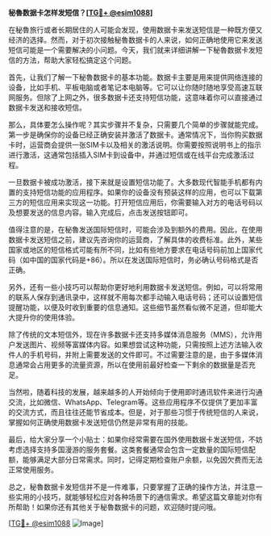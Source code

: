 **秘魯数据卡怎样发短信？[[TG💪+ @esim1088](https://t.me/s/esim1088)]**

在秘魯旅行或者长期居住的人可能会发现，使用数据卡来发送短信是一种既方便又经济的选择。然而，对于初次接触秘魯数据卡的人来说，如何正确地使用它来发送短信可能是一个需要解决的小问题。今天，我们就来详细讲解一下秘魯数据卡发短信的方法，帮助大家轻松搞定这个问题。

首先，让我们了解一下秘魯数据卡的基本功能。数据卡主要是用来提供网络连接的设备，比如手机、平板电脑或者笔记本电脑等。它可以让你随时随地享受高速互联网服务。但除了上网之外，很多数据卡还支持短信功能，这意味着你可以直接通过数据卡发送和接收短信。

那么，具体要怎么操作呢？其实步骤并不复杂，只需要几个简单的步骤就能完成。第一步是确保你的设备已经正确安装并激活了数据卡。通常情况下，当你购买数据卡时，运营商会提供一张SIM卡以及相关的激活说明。你需要按照说明书上的指示进行激活，这通常包括插入SIM卡到设备中，并通过短信或在线平台完成激活过程。

一旦数据卡被成功激活，接下来就是设置短信功能了。大多数现代智能手机都有内置的支持短信功能的应用程序。如果你的设备没有预装这样的应用，也可以下载第三方的短信应用来实现这一功能。打开短信应用后，你需要输入对方的电话号码以及想要发送的信息内容。输入完成后，点击发送按钮即可。

值得注意的是，在秘魯发送国际短信时，可能会涉及到额外的费用。因此，在使用数据卡发送短信之前，建议先咨询你的运营商，了解具体的收费标准。此外，某些国家或地区的短信格式可能有所不同，比如有些地方要求在电话号码前加上国家代码（如中国的国家代码是+86）。所以在发送国际短信时，务必确认号码格式是否正确。

另外，还有一些小技巧可以帮助你更好地利用数据卡发送短信。例如，可以将常用的联系人保存到通讯录中，这样就不用每次都手动输入电话号码；还可以设置短信提醒功能，以便及时收到重要的信息通知。这些细节虽然看似微不足道，但却能大大提升你的使用体验。

除了传统的文本短信外，现在许多数据卡还支持多媒体消息服务（MMS），允许用户发送图片、视频等富媒体内容。如果想尝试这种功能，只需按照上述方法输入收件人的手机号码，并附上需要发送的文件即可。不过需要注意的是，由于多媒体消息通常会占用更多的流量资源，所以在使用前最好检查一下剩余的数据量是否充足。

当然啦，随着科技的发展，越来越多的人开始倾向于使用即时通讯软件来进行沟通交流，比如微信、WhatsApp、Telegram等。这些应用程序不仅提供了更加丰富的交流方式，而且往往还能节省成本。但是，对于那些习惯于传统短信的人来说，掌握如何正确使用数据卡发送短信仍然是非常有用的技能。

最后，给大家分享一个小贴士：如果你经常需要在国外使用数据卡发送短信，不妨考虑选择支持多国漫游的服务套餐。这类套餐通常会包含一定数量的国际短信配额，能够满足大部分日常需求。同时，记得定期检查账户余额，以免因欠费而无法正常使用服务。

总之，秘魯数据卡发短信并不是一件难事，只要掌握了正确的操作方法，并注意一些实用的小技巧，就能够轻松应对各种场景下的通信需求。希望这篇文章能对你有所帮助！如果你还有其他关于秘魯数据卡的问题，欢迎随时提问哦。

[[TG💪+ @esim1088](https://t.me/s/esim1088) ![Image](https://i.postimg.cc/4NQfJmqS/Snipaste-2025-05-13-00-14-12.png)]